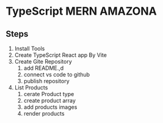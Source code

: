 # TypeScript MERN AMAZONA 

## Steps

1. Install Tools
2. Create TypeScript React app By Vite
3. Create Gite Repository
    1. add README.,d
    2. connect vs code to github
    3. publish repository
4. List Products
    1. cerate Product type
    2. create product array
    3. add products images
    3. render products